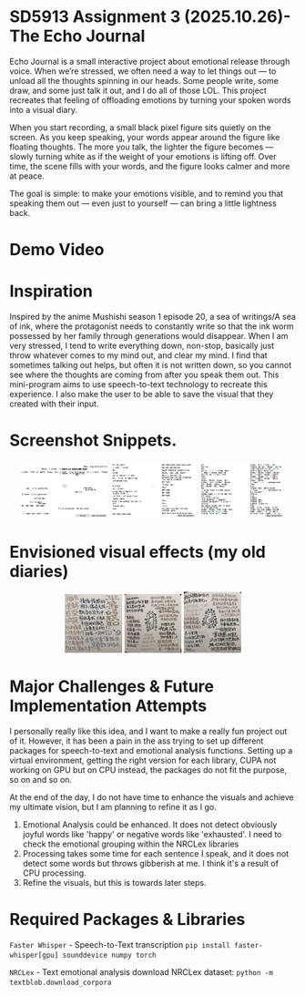# SD5913 Assignment 3 (2025.10.26)- The Echo Journal
Echo Journal is a small interactive project about emotional release through voice. When we’re stressed, we often need a way to let things out — to unload all the thoughts spinning in our heads. Some people write, some draw, and some just talk it out, and I do all of those LOL. This project recreates that feeling of offloading emotions by turning your spoken words into a visual diary.

When you start recording, a small black pixel figure sits quietly on the screen. As you keep speaking, your words appear around the figure like floating thoughts. The more you talk, the lighter the figure becomes — slowly turning white as if the weight of your emotions is lifting off. Over time, the scene fills with your words, and the figure looks calmer and more at peace.

The goal is simple: to make your emotions visible, and to remind you that speaking them out — even just to yourself — can bring a little lightness back.

# Demo Video



# Inspiration
Inspired by the anime Mushishi season 1 episode 20, a sea of writings/A sea of ink, where the protagonist needs to constantly write so that the ink worm possessed by her family through generations would disappear. When I am very stressed, I tend to write everything down, non-stop, basically just throw whatever comes to my mind out, and clear my mind. I find that sometimes talking out helps, but often it is not written down, so you cannot see where the thoughts are coming from after you speak them out. This mini-program aims to use speech-to-text technology to recreate this experience. I also make the user to be able to save the visual that they created with their input.

# Screenshot Snippets. 
<p align="center">
  <img src="./EchoJournal/EchoJournal_20251026_223509.png" width="30%">
  <img src="./EchoJournal/EchoJournal_20251026_225044.png" width="30%">
  <img src="./EchoJournal/EchoJournal_20251026_231912.png" width="30%">
</p>


# Envisioned visual effects (my old diaries)
<p align="center">
  <img src=".\EchoJournal\IMG_9068.jpg" width="20%">
  <img src=".\EchoJournal\IMG_9069.jpg" width="20%">
  <img src=".\EchoJournal\IMG_9070.jpg" width="20%">
</p>


# Major Challenges & Future Implementation Attempts
I personally really like this idea, and I want to make a really fun project out of it. However, it has been a pain in the ass trying to set up different packages for speech-to-text and emotional analysis functions. Setting up a virtual environment, getting the right version for
each library, CUPA not working on GPU but on CPU instead, the packages do not fit the purpose, so on and so on. 

At the end of the day, I do not have time to enhance the visuals and achieve my ultimate vision, but I am planning to refine it as I go. 

1) Emotional Analysis could be enhanced. It does not detect obviously joyful words like 'happy' or negative words like 'exhausted'. I need to check the emotional grouping within the NRCLex libraries
2) Processing takes some time for each sentence I speak, and it does not detect some words but throws gibberish at me. I think it's a result of CPU processing.
3) Refine the visuals, but this is towards later steps. 


# Required Packages & Libraries
`Faster Whisper` - Speech-to-Text transcription
    ``pip install faster-whisper[gpu] sounddevice numpy torch``
    
`NRCLex` - Text emotional analysis
    download NRCLex dataset: ``python -m textblob.download_corpora``
